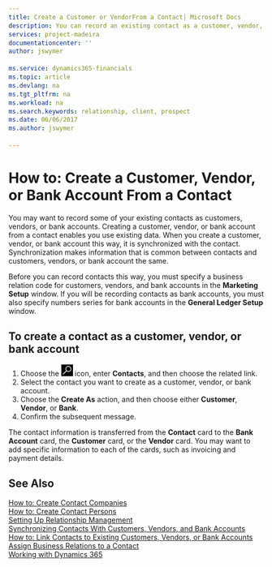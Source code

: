 ```yaml
---
title: Create a Customer or VendorFrom a Contact| Microsoft Docs
description: You can record an existing contact as a customer, vendor, or bank account using existing data and specifying a business relationship.
services: project-madeira
documentationcenter: ''
author: jswymer

ms.service: dynamics365-financials
ms.topic: article
ms.devlang: na
ms.tgt_pltfrm: na
ms.workload: na
ms.search.keywords: relationship, client, prospect
ms.date: 06/06/2017
ms.author: jswymer

---
```

# How to: Create a Customer, Vendor, or Bank Account From a Contact
You may want to record some of your existing contacts as customers, vendors, or bank accounts. Creating a customer, vendor, or bank account from a contact enables you use existing data. When you create a customer, vendor, or bank account this way, it is synchronized with the contact. Synchronization makes information that is common between contacts and customers, vendors, or bank account the same.

Before you can record contacts this way, you must specify a business relation code for customers, vendors, and bank accounts in the **Marketing Setup** window. If you will be recording contacts as bank accounts, you must also specify numbers series for bank accounts in the **General Ledger Setup** window.

## To create a contact as a customer, vendor, or bank account
1. Choose the ![Search for Page or Report](media/ui-search/search_small.png "Search for Page or Report icon") icon, enter **Contacts**, and then choose the related link.
2. Select the contact you want to create as a customer, vendor, or bank account.
3. Choose the **Create As** action, and then choose either **Customer**, **Vendor**, or **Bank**.
4. Confirm the subsequent message.

The contact information is transferred from the **Contact** card to the **Bank Account** card, the **Customer** card, or the **Vendor** card. You may want to add specific information to each of the cards, such as invoicing and payment details.

## See Also
[How to: Create Contact Companies](marketing-create-contact-companies.md)  
[How to: Create Contact Persons](marketing-create-contact-persons.md)  
[Setting Up Relationship Management](marketing-setup-marketing.md)  
[Synchronizing Contacts With Customers, Vendors, and Bank Accounts](marketing-synchronize-contacts-customers-vendors-bank-accounts.md)  
[How to: Link Contacts to Existing Customers, Vendors, or Bank Accounts](marketing-how-link-contact.md)  
[Assign Business Relations to a Contact](marketing-business-relations.md#AssignBusRelContact)  
[Working with Dynamics 365](ui-work-product.md)
